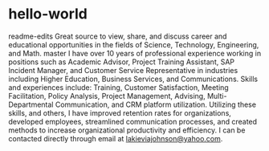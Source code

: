 # hello-world
readme-edits
Great source to view, share, and discuss career and educational opportunities in the fields of Science, Technology, Engineering, and Math.
master
I have over 10 years of professional experience working in positions such as Academic Advisor, Project Training Assistant, SAP Incident Manager, and Customer Service Representative in industries including Higher Education, Business Services, and Communications. Skills and experiences include: Training, Customer Satisfaction, Meeting Facilitation, Policy Analysis, Project Management, Advising, Multi-Departmental Communication, and CRM platform utilization. Utilizing these skills, and others, I have improved retention rates for organizations, developed employees, streamlined communication processes, and created methods to increase organizational productivity and efficiency. I can be contacted directly through email at lakieviajohnson@yahoo.com.
